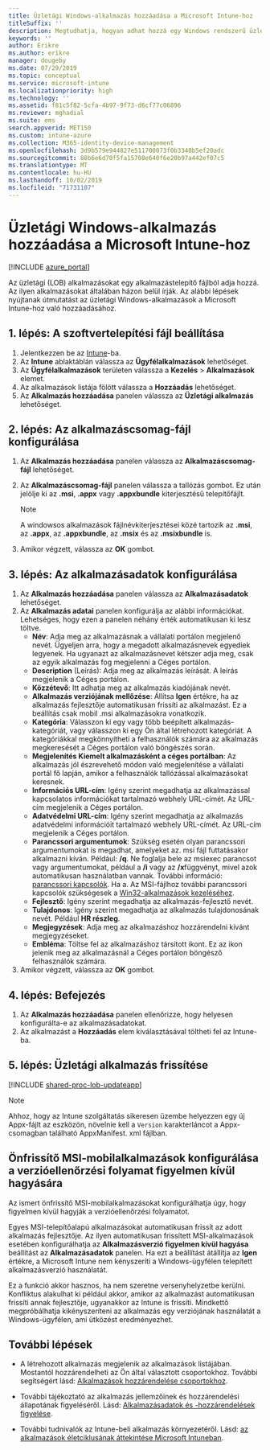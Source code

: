 ```yaml
---
title: Üzletági Windows-alkalmazás hozzáadása a Microsoft Intune-hoz
titleSuffix: ''
description: Megtudhatja, hogyan adhat hozzá egy Windows rendszerű üzletági (LOB) alkalmazást Microsoft Intune használatával.
keywords: ''
author: Erikre
ms.author: erikre
manager: dougeby
ms.date: 07/29/2019
ms.topic: conceptual
ms.service: microsoft-intune
ms.localizationpriority: high
ms.technology: ''
ms.assetid: f81c5f82-5cfa-4b97-9f73-d6cf77c06896
ms.reviewer: mghadial
ms.suite: ems
search.appverid: MET150
ms.custom: intune-azure
ms.collection: M365-identity-device-management
ms.openlocfilehash: 3d9b579e944827e511700073f0b3348b5ef20adc
ms.sourcegitcommit: 88b6e6d70f5fa15708e640f6e20b97a442ef07c5
ms.translationtype: MT
ms.contentlocale: hu-HU
ms.lasthandoff: 10/02/2019
ms.locfileid: "71731107"
---
```

# <a name="add-a-windows-line-of-business-app-to-microsoft-intune"></a>Üzletági Windows-alkalmazás hozzáadása a Microsoft Intune-hoz

[!INCLUDE [azure_portal](../includes/azure_portal.md)]

Az üzletági (LOB) alkalmazásokat egy alkalmazástelepítő fájlból adja hozzá. Az ilyen alkalmazásokat általában házon belül írják. Az alábbi lépések nyújtanak útmutatást az üzletági Windows-alkalmazások a Microsoft Intune-hoz való hozzáadásához.

## <a name="step-1-specify-the-software-setup-file"></a>1\. lépés: A szoftvertelepítési fájl beállítása

1. Jelentkezzen be az [Intune](https://go.microsoft.com/fwlink/?linkid=2090973)-ba.
3. Az **Intune** ablaktáblán válassza az **Ügyfélalkalmazások** lehetőséget.
4. Az **Ügyfélalkalmazások** területen válassza a **Kezelés** > **Alkalmazások** elemet.
5. Az alkalmazások listája fölött válassza a **Hozzáadás** lehetőséget.
6. Az **Alkalmazás hozzáadása** panelen válassza az **Üzletági alkalmazás** lehetőséget.

## <a name="step-2-configure-the-app-package-file"></a>2\. lépés: Az alkalmazáscsomag-fájl konfigurálása

1. Az **Alkalmazás hozzáadása** panelen válassza az **Alkalmazáscsomag-fájl** lehetőséget.
2. Az **Alkalmazáscsomag-fájl** panelen válassza a tallózás gombot. Ez után jelölje ki az **.msi**, **.appx** vagy **.appxbundle** kiterjesztésű telepítőfájlt.

    > [!NOTE]
    > A windowsos alkalmazások fájlnévkiterjesztései közé tartozik az **.msi**, az **.appx**, az **.appxbundle**, az **.msix** és az **.msixbundle** is.  

1. Amikor végzett, válassza az **OK** gombot.


## <a name="step-3-configure-app-information"></a>3\. lépés: Az alkalmazásadatok konfigurálása

1. Az **Alkalmazás hozzáadása** panelen válassza az **Alkalmazásadatok** lehetőséget.
2. Az **Alkalmazás adatai** panelen konfigurálja az alábbi információkat. Lehetséges, hogy ezen a panelen néhány érték automatikusan ki lesz töltve.
    - **Név**: Adja meg az alkalmazásnak a vállalati portálon megjelenő nevét. Ügyeljen arra, hogy a megadott alkalmazásnevek egyediek legyenek. Ha ugyanazt az alkalmazásnevet kétszer adja meg, csak az egyik alkalmazás fog megjelenni a Céges portálon.
    - **Description** (Leírás): Adja meg az alkalmazás leírását. A leírás megjelenik a Céges portálon.
    - **Közzétevő**: Itt adhatja meg az alkalmazás kiadójának nevét.
    - **Alkalmazás verziójának mellőzése**: Állítsa **Igen** értékre, ha az alkalmazás fejlesztője automatikusan frissíti az alkalmazást. Ez a beállítás csak mobil .msi alkalmazásokra vonatkozik.
    - **Kategória**: Válasszon ki egy vagy több beépített alkalmazás-kategóriát, vagy válasszon ki egy Ön által létrehozott kategóriát. A kategóriákkal megkönnyítheti a felhasználók számára az alkalmazás megkeresését a Céges portálon való böngészés során.
    - **Megjelenítés Kiemelt alkalmazásként a céges portálban**: Az alkalmazás jól észrevehető módon való megjelenítése a vállalati portál fő lapján, amikor a felhasználók tallózással alkalmazásokat keresnek.
    - **Információs URL-cím**: Igény szerint megadhatja az alkalmazással kapcsolatos információkat tartalmazó webhely URL-címét. Az URL-cím megjelenik a Céges portálon.
    - **Adatvédelmi URL-cím**: Igény szerint megadhatja az alkalmazás adatvédelmi információit tartalmazó webhely URL-címét. Az URL-cím megjelenik a Céges portálon.
    - **Parancssori argumentumok**: Szükség esetén olyan parancssori argumentumokat is megadhat, amelyeket az. msi fájl futtatásakor alkalmazni kíván.  Például: **/q**. Ne foglalja bele az msiexec parancsot vagy argumentumokat, például a **/i** vagy az **/x**függvényt, mivel azok automatikusan használatban vannak. További információ: [parancssori kapcsolók](https://docs.microsoft.com/windows/desktop/Msi/command-line-options). Ha a. Az MSI-fájlhoz további parancssori kapcsolók szükségesek a [Win32-alkalmazások kezeléséhez](app-management.md).
    - **Fejlesztő**: Igény szerint megadhatja az alkalmazás-fejlesztő nevét.
    - **Tulajdonos**: Igény szerint megadhatja az alkalmazás tulajdonosának nevét. Például **HR részleg**.
    - **Megjegyzések**: Adja meg az alkalmazáshoz hozzárendelni kívánt megjegyzéseket.
    - **Embléma**: Töltse fel az alkalmazáshoz társított ikont. Ez az ikon jelenik meg az alkalmazásnál a Céges portálon böngésző felhasználók számára.
3. Amikor végzett, válassza az **OK** gombot.

## <a name="step-4-finish-up"></a>4\. lépés: Befejezés

1. Az **Alkalmazás hozzáadása** panelen ellenőrizze, hogy helyesen konfigurálta-e az alkalmazásadatokat.
2. Az alkalmazást a **Hozzáadás** elem kiválasztásával töltheti fel az Intune-ba.

## <a name="step-5-update-a-line-of-business-app"></a>5\. lépés: Üzletági alkalmazás frissítése

[!INCLUDE [shared-proc-lob-updateapp](../includes/shared-proc-lob-updateapp.md)]

   > [!NOTE]
   > Ahhoz, hogy az Intune szolgáltatás sikeresen üzembe helyezzen egy új Appx-fájlt az eszközön, növelnie kell a `Version` karakterláncot a Appx-csomagban található AppxManifest. xml fájlban.
    
## <a name="configure-a-self-updating-mobile-msi-app-to-ignore-the-version-check-process"></a>Önfrissítő MSI-mobilalkalmazások konfigurálása a verzióellenőrzési folyamat figyelmen kívül hagyására

Az ismert önfrissítő MSI-mobilalkalmazásokat konfigurálhatja úgy, hogy figyelmen kívül hagyják a verzióellenőrzési folyamatot. 

Egyes MSI-telepítőalapú alkalmazásokat automatikusan frissít az adott alkalmazás fejlesztője. Az ilyen automatikusan frissített MSI-alkalmazások esetében konfigurálhatja az **Alkalmazásverzió figyelmen kívül hagyása** beállítást az **Alkalmazásadatok** panelen. Ha ezt a beállítást átállítja az **Igen** értékre, a Microsoft Intune nem kényszeríti a Windows-ügyfélen telepített alkalmazásverzió használatát. 

Ez a funkció akkor hasznos, ha nem szeretne versenyhelyzetbe kerülni. Konfliktus alakulhat ki például akkor, amikor az alkalmazást automatikusan frissíti annak fejlesztője, ugyanakkor az Intune is frissíti. Mindkettő megpróbálhatja kikényszeríteni az alkalmazás egy verziójának használatát a Windows-ügyfélen, ami ütközést eredményezhet.

## <a name="next-steps"></a>További lépések

- A létrehozott alkalmazás megjelenik az alkalmazások listájában. Mostantól hozzárendelheti az Ön által választott csoportokhoz. További segítségért lásd: [Alkalmazások hozzárendelése csoportokhoz](apps-deploy.md).

- További tájékoztató az alkalmazás jellemzőinek és hozzárendelési állapotának figyeléséről. Lásd: [Alkalmazásadatok és -hozzárendelések figyelése](apps-monitor.md).

- További tudnivalók az Intune-beli alkalmazás környezetéről. Lásd: [az alkalmazások életciklusának áttekintése Microsoft Intuneban](app-lifecycle.md).
